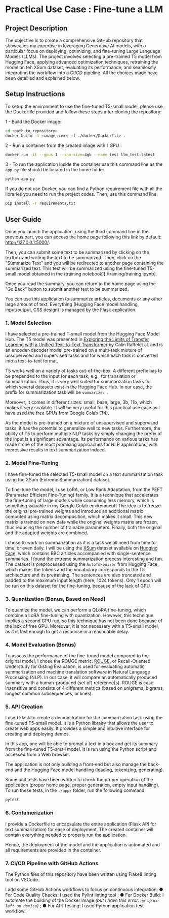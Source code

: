 # Practical Use Case : Fine-tune a LLM

## Project Description

The objective is to create a comprehensive GitHub repository that showcases my expertise in leveraging Generative AI models, with a particular focus on deploying, optimizing, and fine-tuning Large Language Models (LLMs).
The project involves selecting a pre-trained T5 model from Hugging Face, applying advanced optimization techniques, retraining the model on teh XSum dataset, evaluating its performance, and seamlessly integrating the workflow into a CI/CD pipeline. All the choices made have been detailled and explained below.

## Setup Instructions

To setup the environment to use the fine-tuned T5-small model, please use the Dockerfile provided and follow these steps after cloning the repository:

1 - Build the Docker image:
```bash
cd <path_to_repository>
docker build -t <image_name> -f ./docker/Dockerfile .
```

2 - Run a container from the created image with 1 GPU :
```bash
docker run -it --gpus 1 --shm-size=4gb --name test llm_test:latest
```

3 - To run the application inside the container use this command line as the `app.py` file should be located in the home folder:
```bash
python app.py
```

If you do not use Docker, you can find a Python requirement file with all the libraries you need to run the project codes. Then, use this command line:
```bash
pip install -r requirements.txt
```

## User Guide

Once you launch the application, using the third command line in the previous part, you can access the home page following this link by default: http://127.0.0.1:5000/.

Then, you can submit some text to be summarized by clicking on the textbox and writing the text to be summarized. Then, click on the "Summarize Text" and you will be redirected to another page containing the summarized text. This text will be summarized using the fine-tuned T5-small model obtained in the (training notebook)[./training/training.ipynb].

Once you read the summary, you can return to the home page using the "Go Back" button to submit another text to be summarized.

You can use this application to summarize articles, documents or any other large amount of text. Everything (Hugging Face model handling, input/output, CSS design) is managed by the Flask application.

### 1. Model Selection

I have selected a pre-trained T-small model from the Hugging Face Model Hub. The T5 model was presented in [Exploring the Limits of Transfer Learning with a Unified Text-to-Text Transformer](https://arxiv.org/pdf/1910.10683.pdf) by Colin Raffelet al. and is an encoder-decoder model pre-trained on a multi-task mixture of unsupervised and supervised tasks and for which each task is converted into a text-to-text format.

T5 works well on a variety of tasks out-of-the-box. A different prefix has to be prepended to the input for each task, e.g., for translation or summarization. Thus, it is very well suited for summarization tasks for which several datasets exist in the Hugging Face Hub. In our case, the prefix for summarization task will be `summarize: `.

Moreover, it comes in different sizes: small, base, large, 3b, 11b, which makes it very scalable. It will be very useful for this practical use case as I have used the free GPUs from Google Colab (T4).

As the model is pre-trained on a mixture of unsupervised and supervised tasks, it has the potential to generalize well to new tasks. Furthermore, the ability of T5 to perform multiple NLP tasks by simply changing the prefix of the input is a significant advantage. Its performance on various tasks has made it one of the most promising approaches for NLP applications, with impressive results in text summarization indeed.

### 2. Model Fine-Tuning

I have fine-tuned the selected T5-small model on a text summarization task using the XSum (Extreme Summarization) dataset.

To fine-tune the model, I use LoRA, or Low Rank Adaptation, from the PEFT (Parameter Efficient Fine-Tuning) family. It is a technique that accelerates the fine-tuning of large models while consuming less memory, which is something valuable in my Google Colab environment! The idea is to freeze the original pre-trained weights and introduce an additional matrix computed using matrix decomposition, which makes it small. This new matrix is trained on new data while the original weights matrix are frozen, thus reducing the number of trainable parameters. Finally, both the original and the adapted weights are combined.

I chose to work on summarization as it is a task we all need from time to time, or even daily. I will be using the [XSum](https://arxiv.org/pdf/1808.08745) dataset available on [Hugging Face](https://huggingface.co/datasets/EdinburghNLP/xsum), which contains BBC articles accompanied with single-sentence summaries. I found the extreme summarization process interesting and fun. The dataset is preprocessed using the `AutoTokenizer` from Hugging Face, which makes the tokens and the vocabulary corresponds to the T5 architecture and its pretraining. The sentences are also truncated and padded to the maximum input length (here, 1024 tokens). Only 1 epoch will be run on this dataset for the fine-tuning, because of the lack of GPU. 

### 3. Quantization (Bonus, Based on Need)

To quantize the model, we can perform a QLoRA fine-tuning, which combine a LoRA fine-tuning with quantization. However, this technique implies a second GPU run, so this technique has not been done because of the lack of free GPU. Moreover, it is not necessary with a T5-small model, as it is fast enough to get a response in a reasonable delay.

### 4. Model Evaluation (Bonus)

To assess the performance of the fine-tuned model compared to the original model, I chose the ROUGE metric. [ROUGE](https://huggingface.co/spaces/evaluate-metric/rouge), or Recall-Oriented Understudy for Gisting Evaluation, is used for evaluating automatic summarization and machine translation software in Natural Language Processing (NLP). In our case, it will compare an automatically produced summary with a human-produced (set of) reference(s). ROUGE is case insensitive and consists of 4 different metrics (based on unigrams, bigrams, longest common subsequences, or lines).

### 5. API Creation

I used Flask to create a demonstration for the summarization task using the fine-tuned T5-small model. It is a Python librairy that allows the user to create web apps easily. It provides a simple and intuitive interface for creating and deploying demos.

In this app, one will be able to prompt a text in a box and get its summary from the fine-tuned T5-small model. It is run using the Python script and accessed from a Web browser.

The application is not only building a front-end but also manage the back-end and the Hugging Face model handling (loading, tokenizing, generating).

Some unit tests have been written to check the proper operation of the application (proper home page, proper generation, empty input handling). To run these tests, in the `./app/` folder, run the following command:
```bash
pytest
```

### 6. Containerization

I provide a Dockerfile to encapsulate the entire application (Flask API for text summarization) for ease of deployment. The created container will contain everything needed to properly run the application.

Hence, the deployment of the model and the application is automated and all requirements are provided in the container.

### 7. CI/CD Pipeline with GitHub Actions

The Python files of this repository have been written using Flake8 linting tool on VSCode.

I add some GitHub Actions workflows to focus on continuous integration:
● For Code Quality Checks: I used the Pylint linting tool ;
● For Docker Build: I automate the building of the Docker image *(but I have this error: `no space left on device`)* ;
● For API Testing: I used Python application test workflow.
